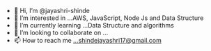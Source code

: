 - 👋 Hi, I’m @jayashri-shinde
- 👀 I’m interested in ...AWS, JavaScript, Node Js and Data Structure
- 🌱 I’m currently learning ...Data Structure and algorithms
- 💞️ I’m looking to collaborate on ...
- 📫 How to reach me ...shindejayashri17@gmail.com

<!---
jayashri-shinde/jayashri-shinde is a ✨ special ✨ repository because its `README.md` (this file) appears on your GitHub profile.
You can click the Preview link to take a look at your changes.
--->
